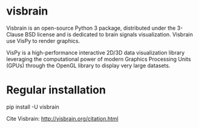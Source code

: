 # visbrain

Visbrain is an open-source Python 3 package, distributed under the 3-Clause BSD license and is dedicated to brain signals visualization. Visbrain use VisPy to render graphics.

VisPy is a high-performance interactive 2D/3D data visualization library leveraging the computational power of modern Graphics Processing Units (GPUs) through the OpenGL library to display very large datasets.


# Regular installation
pip install -U visbrain


Cite Visbrain:
http://visbrain.org/citation.html

